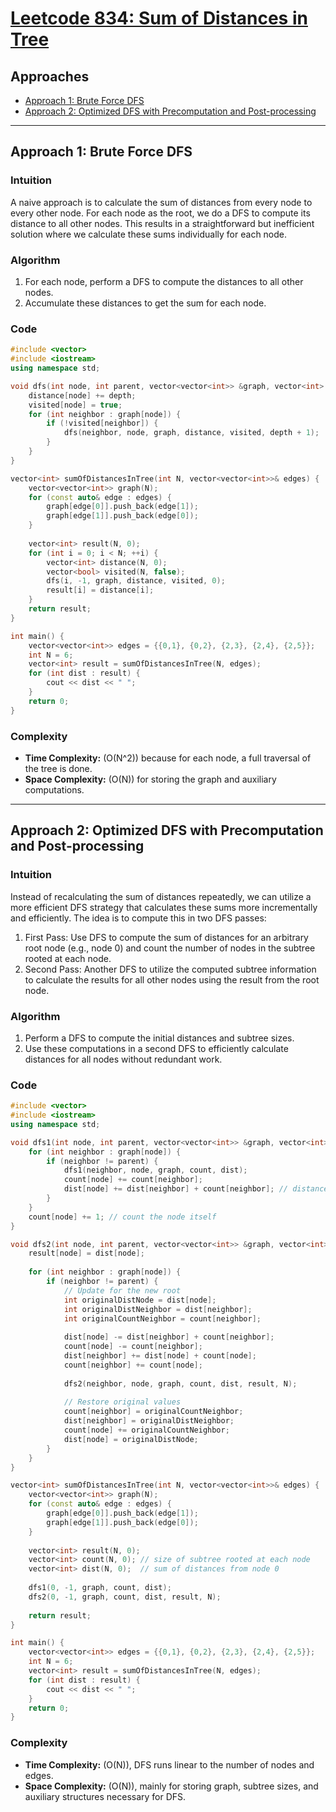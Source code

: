 # [Leetcode 834: Sum of Distances in Tree](https://leetcode.com/problems/sum-of-distances-in-tree/)

## Approaches
- [Approach 1: Brute Force DFS](#approach-1-brute-force-dfs)
- [Approach 2: Optimized DFS with Precomputation and Post-processing](#approach-2-optimized-dfs-with-precomputation-and-post-processing)

---

## Approach 1: Brute Force DFS

### Intuition
A naive approach is to calculate the sum of distances from every node to every other node. For each node as the root, we do a DFS to compute its distance to all other nodes. This results in a straightforward but inefficient solution where we calculate these sums individually for each node.

### Algorithm
1. For each node, perform a DFS to compute the distances to all other nodes.
2. Accumulate these distances to get the sum for each node.

### Code
```cpp
#include <vector>
#include <iostream>
using namespace std;

void dfs(int node, int parent, vector<vector<int>> &graph, vector<int> &distance, vector<bool> &visited, int depth) {
    distance[node] += depth;
    visited[node] = true;
    for (int neighbor : graph[node]) {
        if (!visited[neighbor]) {
            dfs(neighbor, node, graph, distance, visited, depth + 1);
        }
    }
}

vector<int> sumOfDistancesInTree(int N, vector<vector<int>>& edges) {
    vector<vector<int>> graph(N);
    for (const auto& edge : edges) {
        graph[edge[0]].push_back(edge[1]);
        graph[edge[1]].push_back(edge[0]);
    }
    
    vector<int> result(N, 0);
    for (int i = 0; i < N; ++i) {
        vector<int> distance(N, 0);
        vector<bool> visited(N, false);
        dfs(i, -1, graph, distance, visited, 0);
        result[i] = distance[i];
    }
    return result;
}

int main() {
    vector<vector<int>> edges = {{0,1}, {0,2}, {2,3}, {2,4}, {2,5}};
    int N = 6;
    vector<int> result = sumOfDistancesInTree(N, edges);
    for (int dist : result) {
        cout << dist << " ";
    }
    return 0;
}
```

### Complexity
- **Time Complexity:** \(O(N^2)\) because for each node, a full traversal of the tree is done.
- **Space Complexity:** \(O(N)\) for storing the graph and auxiliary computations.

---

## Approach 2: Optimized DFS with Precomputation and Post-processing

### Intuition
Instead of recalculating the sum of distances repeatedly, we can utilize a more efficient DFS strategy that calculates these sums more incrementally and efficiently. The idea is to compute this in two DFS passes:
1. First Pass: Use DFS to compute the sum of distances for an arbitrary root node (e.g., node 0) and count the number of nodes in the subtree rooted at each node.
2. Second Pass: Another DFS to utilize the computed subtree information to calculate the results for all other nodes using the result from the root node.

### Algorithm
1. Perform a DFS to compute the initial distances and subtree sizes.
2. Use these computations in a second DFS to efficiently calculate distances for all nodes without redundant work.

### Code
```cpp
#include <vector>
#include <iostream>
using namespace std;

void dfs1(int node, int parent, vector<vector<int>> &graph, vector<int> &count, vector<int> &dist) {
    for (int neighbor : graph[node]) {
        if (neighbor != parent) {
            dfs1(neighbor, node, graph, count, dist);
            count[node] += count[neighbor];
            dist[node] += dist[neighbor] + count[neighbor]; // distance to all nodes in the subtree
        }
    }
    count[node] += 1; // count the node itself
}

void dfs2(int node, int parent, vector<vector<int>> &graph, vector<int> &count, vector<int> &dist, vector<int> &result, int N) {
    result[node] = dist[node];
    
    for (int neighbor : graph[node]) {
        if (neighbor != parent) {
            // Update for the new root
            int originalDistNode = dist[node];
            int originalDistNeighbor = dist[neighbor];
            int originalCountNeighbor = count[neighbor];
            
            dist[node] -= dist[neighbor] + count[neighbor];
            count[node] -= count[neighbor];
            dist[neighbor] += dist[node] + count[node];
            count[neighbor] += count[node];
            
            dfs2(neighbor, node, graph, count, dist, result, N);
            
            // Restore original values
            count[neighbor] = originalCountNeighbor;
            dist[neighbor] = originalDistNeighbor;
            count[node] += originalCountNeighbor;
            dist[node] = originalDistNode;
        }
    }
}

vector<int> sumOfDistancesInTree(int N, vector<vector<int>>& edges) {
    vector<vector<int>> graph(N);
    for (const auto& edge : edges) {
        graph[edge[0]].push_back(edge[1]);
        graph[edge[1]].push_back(edge[0]);
    }
    
    vector<int> result(N, 0);
    vector<int> count(N, 0); // size of subtree rooted at each node
    vector<int> dist(N, 0);  // sum of distances from node 0
    
    dfs1(0, -1, graph, count, dist);
    dfs2(0, -1, graph, count, dist, result, N);
    
    return result;
}

int main() {
    vector<vector<int>> edges = {{0,1}, {0,2}, {2,3}, {2,4}, {2,5}};
    int N = 6;
    vector<int> result = sumOfDistancesInTree(N, edges);
    for (int dist : result) {
        cout << dist << " ";
    }
    return 0;
}
```

### Complexity
- **Time Complexity:** \(O(N)\), DFS runs linear to the number of nodes and edges.
- **Space Complexity:** \(O(N)\), mainly for storing graph, subtree sizes, and auxiliary structures necessary for DFS.


